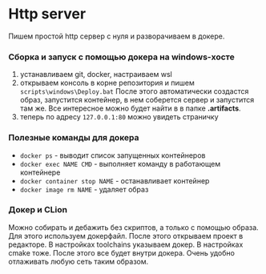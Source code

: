 # Http server

Пишем простой http сервер с нуля и разворачиваем в докере.

### Сборка и запуск с помощью докера на windows-хосте

1. устанавливаем git, docker, настраиваем wsl
2. открываем консоль в корне репозитория и пишем ```scripts\windows\Deploy.bat```
После этого автоматически создастся образ, запустится контейнер, в нем соберется сервер
и запустится там же. Все интересное можно будет найти в в папке **.artifacts**.
3. теперь по адресу ```127.0.0.1:80``` можно увидеть страничку

### Полезные команды для докера

* ```docker ps``` - выводит список запущенных контейнеров
* ```docker exec NAME CMD``` - выполняет команду в работающем контейнере
* ```docker container stop NAME``` - останавливает контейнер
* ```docker image rm NAME``` - удаляет образ

### Докер и CLion

Можно собирать и дебажить без скриптов, а только с помощью образа.
Для этого используем докерфайл. После этого открываем проект в редакторе.
В настройках toolchains указываем докер. В настройках cmake тоже.
После этого все будет внутри докера. Очень удобно отлаживать любую сеть таким образом.
